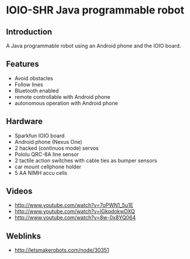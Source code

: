 <h1>IOIO-SHR Java programmable robot</h1>

<h2>Introduction</h2>

A Java programmable robot using an Android phone and the IOIO board.


<h2>Features</h2>

 * Avoid obstacles
 * Follow lines
 * Bluetooth enabled
 * remote controllable with Android phone
 * autonomous operation with Android phone


<h2>Hardware</h2>

 * Sparkfun IOIO board
 * Android phone (Nexus One)
 * 2 hacked (continuos mode) servos 
 * Pololu QRC-8A line sensor
 * 2 tactile action switches with cable ties as bumper sensors
 * car mount cellphone holder
 * 5 AA NIMH accu cells

<h2>Videos</h2>

 * http://www.youtube.com/watch?v=7oPWN1_5u1E
 * http://www.youtube.com/watch?v=IGkqdokwDXQ
 * http://www.youtube.com/watch?v=8w-0x8YQ064

<h2>Weblinks</h2>

 * http://letsmakerobots.com/node/30351

